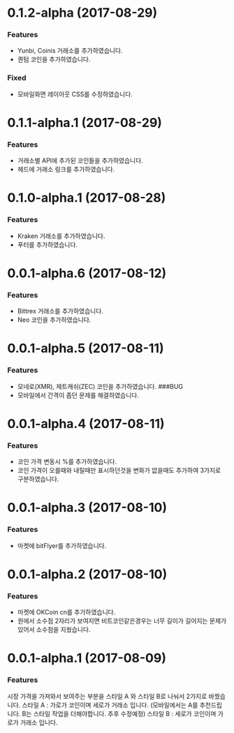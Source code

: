 # 0.1.2-alpha  (2017-08-29)

### Features
- Yunbi, Coinis 거래소를 추가하였습니다.
- 퀀텀 코인을 추가하였습니다. 

### Fixed
- 모바일화면 레이아웃 CSS를 수정하였습니다.



# 0.1.1-alpha.1  (2017-08-29)

### Features
- 거래소별 API에 추가된 코인들을 추가하였습니다.
- 헤드에 거래소 링크를 추가하였습니다.



# 0.1.0-alpha.1  (2017-08-28)

### Features
- Kraken 거래소를 추가하였습니다.  
- 푸터를 추가하였습니다. 



# 0.0.1-alpha.6  (2017-08-12)

### Features
- Bittrex 거래소를 추가하였습니다. 
- Neo 코인을 추가하였습니다. 



# 0.0.1-alpha.5  (2017-08-11)

### Features
- 모네로(XMR), 제트캐쉬(ZEC) 코인을 추가하였습니다. 
###BUG
- 모바일에서 간격이 좁던 문제를 해결하였습니다.  



# 0.0.1-alpha.4  (2017-08-11)


### Features
- 코인 가격 변동시 %를 추가하였습니다. 
- 코인 가격이 오를때와 내릴때만 표시하던것을 변화가 없을때도 추가하여 3가지로 구분하였습니다. 


# 0.0.1-alpha.3  (2017-08-10)

### Features
- 마켓에 bitFlyer를 추가하였습니다. 


# 0.0.1-alpha.2  (2017-08-10)

### Features
- 마켓에 OKCoin cn를 추가하였습니다. 
- 원에서 소수점 2자리가 보여지면 비트코인같은경우는 너무 길이가 길어지는 문제가 있어서 소수점을 지웠습니다.


# 0.0.1-alpha.1  (2017-08-09)

### Features
시장 가격을 가져와서 보여주는 부분을 스타일 A 와 스타일 B로 나눠서 2가지로 바꿨습니다. 
스타일 A : 가로가 코인이며 세로가 거래소 입니다. (모바일에서는 A를 추천드립니다. B는 스타일 작업을 더해야합니다. 추후 수정예정)
스타일 B : 세로가 코인이며 가로가 거래소 입니다. 
